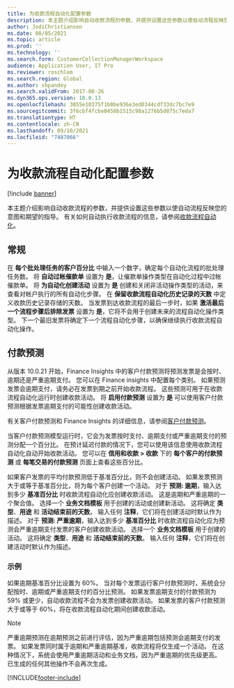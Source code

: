 ```yaml
---
title: 为收款流程自动化配置参数
description: 本主题介绍影响自动收款流程的参数，并提供设置这些参数以使自动流程反映您的意图和期望的指导。
author: JodiChristiansen
ms.date: 08/05/2021
ms.topic: article
ms.prod: ''
ms.technology: ''
ms.search.form: CustomerCollectionManagerWorkspace
audience: Application User, IT Pro
ms.reviewer: roschlom
ms.search.region: Global
ms.author: shpandey
ms.search.validFrom: 2017-08-26
ms.dyn365.ops.version: 10.0.13
ms.openlocfilehash: 3055e10375f1b0be936e3ed0344cdf33dc7bc7e9
ms.sourcegitcommit: 3f6cbf4fcbe0458b1515c98a1276b5d875c7eda7
ms.translationtype: HT
ms.contentlocale: zh-CN
ms.lasthandoff: 09/10/2021
ms.locfileid: "7487066"
---
```

# <a name="configure-parameters-for-collection-process-automation"></a>为收款流程自动化配置参数

[!include [banner](../includes/banner.md)]

本主题介绍影响自动收款流程的参数，并提供设置这些参数以使自动流程反映您的意图和期望的指导。 有关如何自动执行收款流程的信息，请参阅[收款流程自动化](collections-process-automate.md)。

## <a name="general"></a>常规
在 **每个批处理任务的客户百分比** 中输入一个数字，确定每个自动化流程的批处理任务数。 将 **自动过帐催款单** 设置为 **是**，让催款单操作类型在自动化过程中过帐催款单。 将 **为自动化创建活动** 设置为 **是** 创建和关闭非活动操作类型的活动，来查看对帐户执行的所有自动化步骤。 在 **保留收款流程自动化历史记录的天数** 中定义收款历史记录存储的天数。 当发票到达收款流程的最后一步时，如果 **激活最后一个流程步骤后排除发票** 设置为 **是**，它将不会用于创建未来的流程自动化操作类型。 下一个最旧发票将确定下一个流程自动化步骤，以确保继续执行收款流程自动化操作。 

## <a name="payment-predictions"></a>付款预测
从版本 10.0.21 开始，Finance Insights 中的客户付款预测将预测发票是会按时、逾期还是严重逾期支付。 您可以在 Finance insights 中配置每个类别。 如果预测发票会逾期支付，请务必在发票到期之前开始收款流程。 这些预测可用于在收款流程自动化运行时创建收款活动。 将 **启用付款预测** 设置为 **是** 可以使用客户付款预测根据发票逾期支付的可能性创建收款活动。 

有关客户付款预测和 Finance Insights 的详细信息，请参阅[客户付款预测](payment-insights-overview.md)。

当客户付款预测模型运行时，它会为发票按时支付、逾期支付或严重逾期支付的预测分配一个百分比。 在预计延迟付款的情况下，您可以使用该信息使用收款流程自动化自动开始收款活动。 您可以在 **信用和收款 > 收款** 下的 **每个客户的付款预测** 或 **每笔交易的付款预测** 页面上查看这些百分比。 

如果客户发票的平均付款预测低于基准百分比，则不会创建活动。 如果发票预测大于或等于基准百分比，将为每个客户创建一个活动。 对于 **预测: 逾期**，输入达到多少 **基准百分比** 时收款流程自动化应创建收款活动。 这是逾期和严重逾期的一个聚合值。 选择一个 **业务文档模板** 用于创建的活动或创建新活动。 这将确定 **类型**、**用途** 和 **活动结束前的天数**。 输入任何 **注释**，它们将在创建活动时默认作为描述。 对于 **预测: 严重逾期**，输入达到多少 **基准百分比** 时收款流程自动化应为预测会严重逾期支付发票的客户创建收款活动。 选择一个 **业务文档模板** 用于创建的活动。 这将确定 **类型**、**用途** 和 **活动结束前的天数**。 输入任何 **注释**，它们将在创建活动时默认作为描述。 

### <a name="example"></a>示例
如果逾期基准百分比设置为 60%。 当对每个发票运行客户付款预测时，系统会分配按时、逾期或严重逾期支付的百分比预测。 如果发票逾期支付的付款预测为 59% 或更少，自动收款流程不会为发票创建收款活动。 如果发票的客户付款预测大于或等于 60%，将在收款流程自动化期间创建收款活动。 

> [!NOTE]
> 严重逾期预测在逾期预测之前进行评估，因为严重逾期包括预测会逾期支付的发票。 如果发票同时属于逾期和严重逾期基准，收款流程将仅生成一个活动。 在这种情况下，系统会使用严重逾期活动和业务文档，因为严重逾期的优先级更高。 已生成的任何其他操作不会再次生成。

[!INCLUDE[footer-include](../../includes/footer-banner.md)]
